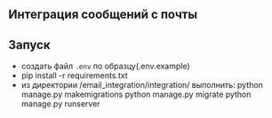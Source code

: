 ## Интеграция сообщений с почты


## Запуск

- создать файл `.env` по образцу(.env.example)
- pip install -r requirements.txt
- из директории /email_integration/integration/ выполнить:
   python manage.py makemigrations
   python manage.py migrate
   python manage.py runserver






